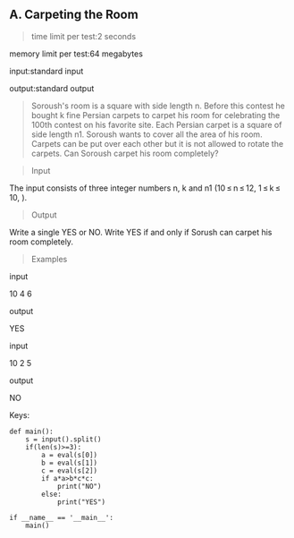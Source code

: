 ## A. Carpeting the Room

> time limit per test:2 seconds

memory limit per test:64 megabytes

input:standard input

output:standard output

> Soroush's room is a square with side length n. Before this contest he bought k fine Persian carpets to carpet his room for celebrating the 100th contest on his favorite site. Each Persian carpet is a square of side length n1.
Soroush wants to cover all the area of his room. Carpets can be put over each other but it is not allowed to rotate the carpets. Can Soroush carpet his room completely?

> Input

The input consists of three integer numbers n, k and n1 (10 ≤ n ≤ 12, 1 ≤ k ≤ 10, ).

> Output

Write a single YES or NO. Write YES if and only if Sorush can carpet his room completely.

> Examples

input

10 4 6

output

YES

input

10 2 5

output

NO


Keys:
```
def main():
    s = input().split()
    if(len(s)>=3):
        a = eval(s[0])
        b = eval(s[1])
        c = eval(s[2])
        if a*a>b*c*c:
            print("NO")
        else:
            print("YES")

if __name__ == '__main__':
    main()
```
